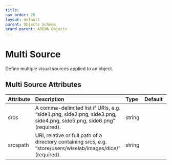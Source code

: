 ```yaml
---
title: 
nav_order: 26
layout: default
parent: Objects Schema
grand_parent: ARENA Objects
---
```



Multi Source
============


Define multiple visual sources applied to an object.

Multi Source Attributes
------------------------

|Attribute|Description|Type|Default|Required|
| :--- | :--- | :--- | :--- | :--- |
|srcs|A comma-delimited list if URIs, e.g. “side1.png, side2.png, side3.png, side4.png, side5.png, side6.png” (required).|string||Yes|
|srcspath|URI, relative or full path of a directory containing srcs, e.g. “store/users/wiselab/images/dice/” (required).|string||Yes|
